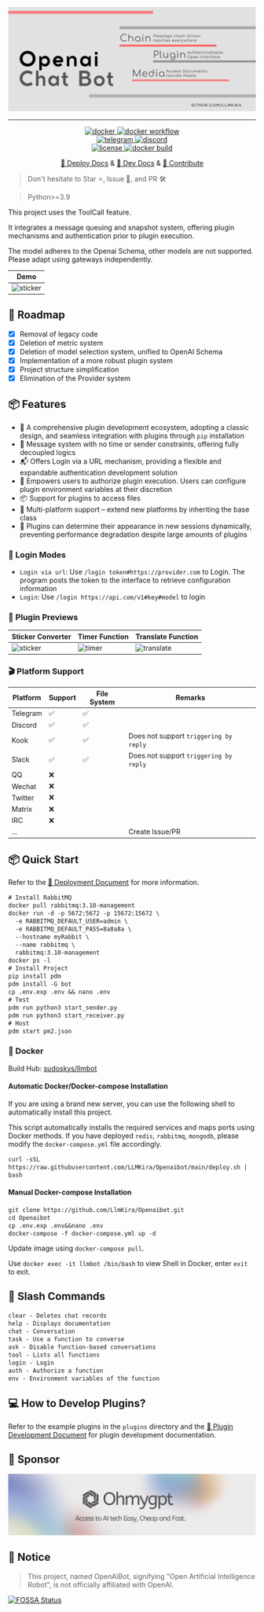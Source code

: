 ![cover](https://raw.githubusercontent.com/LlmKira/.github/main/llmbot/project_cover.png)

------------------

<p align="center">
<a href="https://hub.docker.com/repository/docker/sudoskys/llmbot/general">
    <img src="https://img.shields.io/docker/pulls/sudoskys/llmbot" alt="docker">
</a>
<a href="https://badge.fury.io/py/llmkira">
    <img src="https://badge.fury.io/py/llmkira.svg" alt="docker workflow">
</a>
<br />
<a href="https://t.me/Openai_LLM">
    <img src="https://img.shields.io/badge/Join-Telegram-blue" alt="telegram">
</a>
<a href="https://discord.gg/6QHNdwhdE5">
    <img src="https://img.shields.io/badge/Join-Discord-blue" alt="discord">
</a>
<br/>
<a href="https://raw.githubusercontent.com/llmkira/openaibot/main/LICENSE">
    <img src="https://img.shields.io/github/license/llmkira/openaibot" alt="license">
</a>
<a href="https://hub.docker.com/repository/docker/sudoskys/llmbot/builds">
    <img src="https://img.shields.io/docker/v/sudoskys/llmbot" alt="docker build">
</a>
</p>

<p align="center">
  <a href="https://llmkira.github.io/Docs/">🍩 Deploy Docs</a>
  &
  <a href="https://llmkira.github.io/Docs/dev/basic">🧀 Dev Docs</a>
  &
  <a href=".github/CONTRIBUTING.md">🤝 Contribute</a>
</p>

> Don't hesitate to Star ⭐️, Issue 📝, and PR 🛠️

> Python>=3.9

This project uses the ToolCall feature.

It integrates a message queuing and snapshot system, offering plugin mechanisms and authentication prior to plugin
execution.

The model adheres to the Openai Schema, other models are not supported. Please adapt using gateways independently.

| Demo                              |
|-----------------------------------|
| ![sticker](./docs/chain_chat.gif) |

## 🍔 Roadmap

- [x] Removal of legacy code
- [x] Deletion of metric system
- [x] Deletion of model selection system, unified to OpenAI Schema
- [x] Implementation of a more robust plugin system
- [x] Project structure simplification
- [x] Elimination of the Provider system

## 📦 Features

- 🍪 A comprehensive plugin development ecosystem, adopting a classic design, and seamless integration with plugins
  through `pip` installation
- 📝 Message system with no time or sender constraints, offering fully decoupled logics
- 📬 Offers Login via a URL mechanism, providing a flexible and expandable authentication development solution
- 🍰 Empowers users to authorize plugin execution. Users can configure plugin environment variables at their discretion
- 📦 Support for plugins to access files
- 🍟 Multi-platform support – extend new platforms by inheriting the base class
- 🍔 Plugins can determine their appearance in new sessions dynamically, preventing performance degradation despite large
  amounts of plugins

### 🍔 Login Modes

- `Login via url`: Use `/login token#https://provider.com` to Login. The program posts the token to the interface to
  retrieve configuration information
- `Login`: Use `/login https://api.com/v1#key#model` to login

### 🧀 Plugin Previews

| Sticker Converter                   | Timer Function                  | Translate Function                           |
|-------------------------------------|---------------------------------|----------------------------------------------|
| ![sticker](./docs/sticker_func.gif) | ![timer](./docs/timer_func.gif) | ![translate](./docs/translate_file_func.gif) |

### 🎬 Platform Support

| Platform | Support | File System | Remarks                                |
|----------|---------|-------------|----------------------------------------|
| Telegram | ✅       | ✅           |                                        |
| Discord  | ✅       | ✅           |                                        |
| Kook     | ✅       | ✅           | Does not support `triggering by reply` |
| Slack    | ✅       | ✅           | Does not support `triggering by reply` |
| QQ       | ❌       |             |                                        |
| Wechat   | ❌       |             |                                        |
| Twitter  | ❌       |             |                                        |
| Matrix   | ❌       |             |                                        |
| IRC      | ❌       |             |                                        |
| ...      |         |             | Create Issue/PR                        |

## 📦 Quick Start

Refer to the [🧀 Deployment Document](https://llmkira.github.io/Docs/) for more information.

```shell
# Install RabbitMQ
docker pull rabbitmq:3.10-management
docker run -d -p 5672:5672 -p 15672:15672 \
  -e RABBITMQ_DEFAULT_USER=admin \
  -e RABBITMQ_DEFAULT_PASS=8a8a8a \
  --hostname myRabbit \
  --name rabbitmq \
  rabbitmq:3.10-management
docker ps -l
# Install Project
pip install pdm
pdm install -G bot
cp .env.exp .env && nano .env
# Test
pdm run python3 start_sender.py
pdm run python3 start_receiver.py
# Host
pdm start pm2.json
```

### 🥣 Docker

Build Hub: [sudoskys/llmbot](https://hub.docker.com/repository/docker/sudoskys/llmbot/general)

#### Automatic Docker/Docker-compose Installation

If you are using a brand new server, you can use the following shell to automatically install this project.

This script automatically installs the required services and maps ports using Docker methods. If you have
deployed `redis`, `rabbitmq`, `mongodb`, please modify the `docker-compose.yml` file accordingly.

```shell
curl -sSL https://raw.githubusercontent.com/LLMKira/Openaibot/main/deploy.sh | bash
```

#### Manual Docker-compose Installation

```shell
git clone https://github.com/LlmKira/Openaibot.git
cd Openaibot
cp .env.exp .env&&nano .env
docker-compose -f docker-compose.yml up -d
```

Update image using `docker-compose pull`.

Use `docker exec -it llmbot /bin/bash` to view Shell in Docker, enter `exit` to exit.

## 🍪 Slash Commands

```shell
clear - Deletes chat records
help - Displays documentation
chat - Conversation
task - Use a function to converse
ask - Disable function-based conversations
tool - Lists all functions
login - Login
auth - Authorize a function
env - Environment variables of the function
```

## 💻 How to Develop Plugins?

Refer to the example plugins in the `plugins` directory and
the [🧀 Plugin Development Document](https://llmkira.github.io/Docs/dev/basic) for plugin development documentation.

## 🧀 Sponsor

[![sponsor](./.github/sponsor_ohmygpt.png)](https://www.ohmygpt.com)

## 📜 Notice

> This project, named OpenAiBot, signifying "Open Artificial Intelligence Robot", is not officially affiliated with
> OpenAI.


[![FOSSA Status](https://app.fossa.com/api/projects/git%2Bgithub.com%2Fsudoskys%2FOpenaibot.svg?type=small)](https://app.fossa.com/projects/git%2Bgithub.com%2Fsudoskys%2FOpenaibot?ref=badge_small)
